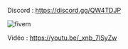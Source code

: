 Discord : https://discord.gg/QW4TDJP

![fivem](https://i.imgur.com/oAhVGO1.png)

Vidéo : https://youtu.be/_xnb_7lSyZw
